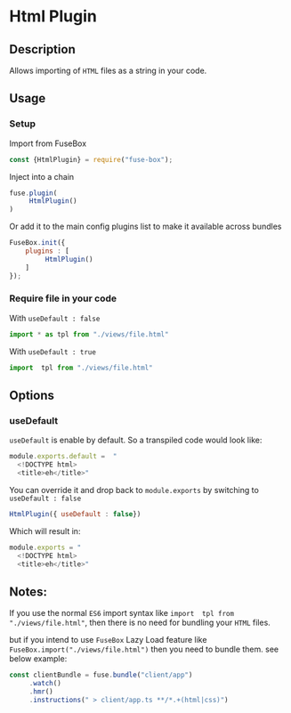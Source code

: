 # Html Plugin

## Description
Allows importing of `HTML` files as a string in your code.

## Usage

### Setup
Import from FuseBox

```js
const {HtmlPlugin} = require("fuse-box");
```

Inject into a chain

```js
fuse.plugin(
     HtmlPlugin()
)
```

Or add it to the main config plugins list to make it available across bundles

```js
FuseBox.init({
    plugins : [
         HtmlPlugin()
    ]
});
```

### Require file in your code
With `useDefault : false`

```js
import * as tpl from "./views/file.html"
```

With `useDefault : true`

```js
import  tpl from "./views/file.html"
```

## Options

### useDefault
`useDefault` is enable by default. So a transpiled code would look like:

```js
module.exports.default =  "
  <!DOCTYPE html>
  <title>eh</title>"
```

You can override it and drop back to `module.exports` by switching to `useDefault : false`

```js
HtmlPlugin({ useDefault : false})
```

Which will result in:

```js
module.exports = "
  <!DOCTYPE html>
  <title>eh</title>"
```

## Notes:
If you use the normal `ES6` import syntax  like `import  tpl from "./views/file.html"`, then there is no need for bundling your `HTML` files.

but if you intend to use `FuseBox` Lazy Load feature like `FuseBox.import("./views/file.html")` then you need to bundle them. see below example:

```js
const clientBundle = fuse.bundle("client/app")
     .watch()
     .hmr()
     .instructions(" > client/app.ts **/*.+(html|css)")
```
